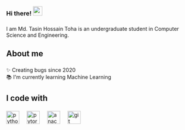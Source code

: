 ### Hi there! <img src="https://emojis.slackmojis.com/emojis/images/1536351075/4594/blob-wave.gif" width="25"/>

###

<p align="left">I am Md. Tasin Hossain Toha is an undergraduate student in Computer Science and Engineering. </p>

###

<h2 align="left">About me</h2>

###

<p align="left">✨ Creating bugs since 2020<br>📚 I'm currently learning Machine Learning</p>

###

<h2 align="left">I code with</h2>

###

<div align="left">
  <img src="https://cdn.jsdelivr.net/gh/devicons/devicon/icons/python/python-original.svg" height="35" alt="python logo"  />
  <img width="12" />
  <img src="https://cdn.jsdelivr.net/gh/devicons/devicon/icons/pytorch/pytorch-original.svg" height="35" alt="pytorch logo"  />
  <img width="12" />
  <img src="https://cdn.jsdelivr.net/gh/devicons/devicon/icons/anaconda/anaconda-original.svg" height="35" alt="anaconda logo"  />
  <img width="12" />
  <img src="https://cdn.jsdelivr.net/gh/devicons/devicon/icons/git/git-original.svg" height="35" alt="git logo"  />
</div>
